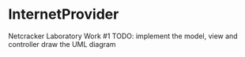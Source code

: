 # InternetProvider
Netcracker Laboratory Work #1
TODO:
  implement the model, view and controller
  draw the UML diagram
